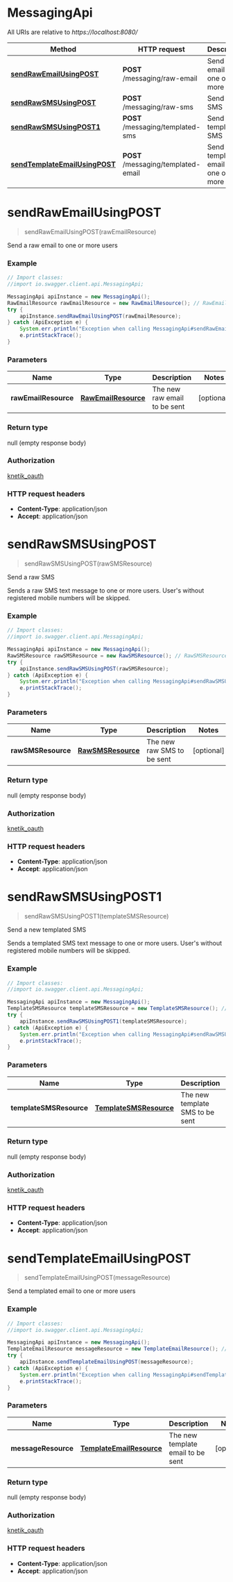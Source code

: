 # MessagingApi

All URIs are relative to *https://localhost:8080/*

Method | HTTP request | Description
------------- | ------------- | -------------
[**sendRawEmailUsingPOST**](MessagingApi.md#sendRawEmailUsingPOST) | **POST** /messaging/raw-email | Send a raw email to one or more users
[**sendRawSMSUsingPOST**](MessagingApi.md#sendRawSMSUsingPOST) | **POST** /messaging/raw-sms | Send a raw SMS
[**sendRawSMSUsingPOST1**](MessagingApi.md#sendRawSMSUsingPOST1) | **POST** /messaging/templated-sms | Send a new templated SMS
[**sendTemplateEmailUsingPOST**](MessagingApi.md#sendTemplateEmailUsingPOST) | **POST** /messaging/templated-email | Send a templated email to one or more users


<a name="sendRawEmailUsingPOST"></a>
# **sendRawEmailUsingPOST**
> sendRawEmailUsingPOST(rawEmailResource)

Send a raw email to one or more users

### Example
```java
// Import classes:
//import io.swagger.client.api.MessagingApi;

MessagingApi apiInstance = new MessagingApi();
RawEmailResource rawEmailResource = new RawEmailResource(); // RawEmailResource | The new raw email to be sent
try {
    apiInstance.sendRawEmailUsingPOST(rawEmailResource);
} catch (ApiException e) {
    System.err.println("Exception when calling MessagingApi#sendRawEmailUsingPOST");
    e.printStackTrace();
}
```

### Parameters

Name | Type | Description  | Notes
------------- | ------------- | ------------- | -------------
 **rawEmailResource** | [**RawEmailResource**](RawEmailResource.md)| The new raw email to be sent | [optional]

### Return type

null (empty response body)

### Authorization

[knetik_oauth](../README.md#knetik_oauth)

### HTTP request headers

 - **Content-Type**: application/json
 - **Accept**: application/json

<a name="sendRawSMSUsingPOST"></a>
# **sendRawSMSUsingPOST**
> sendRawSMSUsingPOST(rawSMSResource)

Send a raw SMS

Sends a raw SMS text message to one or more users. User&#39;s without registered mobile numbers will be skipped.

### Example
```java
// Import classes:
//import io.swagger.client.api.MessagingApi;

MessagingApi apiInstance = new MessagingApi();
RawSMSResource rawSMSResource = new RawSMSResource(); // RawSMSResource | The new raw SMS to be sent
try {
    apiInstance.sendRawSMSUsingPOST(rawSMSResource);
} catch (ApiException e) {
    System.err.println("Exception when calling MessagingApi#sendRawSMSUsingPOST");
    e.printStackTrace();
}
```

### Parameters

Name | Type | Description  | Notes
------------- | ------------- | ------------- | -------------
 **rawSMSResource** | [**RawSMSResource**](RawSMSResource.md)| The new raw SMS to be sent | [optional]

### Return type

null (empty response body)

### Authorization

[knetik_oauth](../README.md#knetik_oauth)

### HTTP request headers

 - **Content-Type**: application/json
 - **Accept**: application/json

<a name="sendRawSMSUsingPOST1"></a>
# **sendRawSMSUsingPOST1**
> sendRawSMSUsingPOST1(templateSMSResource)

Send a new templated SMS

Sends a templated SMS text message to one or more users. User&#39;s without registered mobile numbers will be skipped.

### Example
```java
// Import classes:
//import io.swagger.client.api.MessagingApi;

MessagingApi apiInstance = new MessagingApi();
TemplateSMSResource templateSMSResource = new TemplateSMSResource(); // TemplateSMSResource | The new template SMS to be sent
try {
    apiInstance.sendRawSMSUsingPOST1(templateSMSResource);
} catch (ApiException e) {
    System.err.println("Exception when calling MessagingApi#sendRawSMSUsingPOST1");
    e.printStackTrace();
}
```

### Parameters

Name | Type | Description  | Notes
------------- | ------------- | ------------- | -------------
 **templateSMSResource** | [**TemplateSMSResource**](TemplateSMSResource.md)| The new template SMS to be sent | [optional]

### Return type

null (empty response body)

### Authorization

[knetik_oauth](../README.md#knetik_oauth)

### HTTP request headers

 - **Content-Type**: application/json
 - **Accept**: application/json

<a name="sendTemplateEmailUsingPOST"></a>
# **sendTemplateEmailUsingPOST**
> sendTemplateEmailUsingPOST(messageResource)

Send a templated email to one or more users

### Example
```java
// Import classes:
//import io.swagger.client.api.MessagingApi;

MessagingApi apiInstance = new MessagingApi();
TemplateEmailResource messageResource = new TemplateEmailResource(); // TemplateEmailResource | The new template email to be sent
try {
    apiInstance.sendTemplateEmailUsingPOST(messageResource);
} catch (ApiException e) {
    System.err.println("Exception when calling MessagingApi#sendTemplateEmailUsingPOST");
    e.printStackTrace();
}
```

### Parameters

Name | Type | Description  | Notes
------------- | ------------- | ------------- | -------------
 **messageResource** | [**TemplateEmailResource**](TemplateEmailResource.md)| The new template email to be sent | [optional]

### Return type

null (empty response body)

### Authorization

[knetik_oauth](../README.md#knetik_oauth)

### HTTP request headers

 - **Content-Type**: application/json
 - **Accept**: application/json

